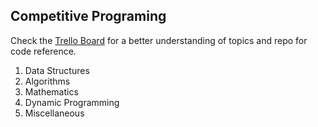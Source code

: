 ## Competitive Programing
Check the [Trello Board](https://trello.com/b/TWSfC3uS) for a better understanding of topics and repo for code reference.

1. Data Structures
2. Algorithms
3. Mathematics
4. Dynamic Programming
5. Miscellaneous